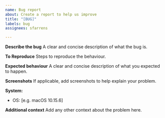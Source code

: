 ```yaml
---
name: Bug report
about: Create a report to help us improve
title: "[BUG]"
labels: bug
assignees: sfarrens

---
```


**Describe the bug**
A clear and concise description of what the bug is.

**To Reproduce**
Steps to reproduce the behaviour.

**Expected behaviour**
A clear and concise description of what you expected to happen.

**Screenshots**
If applicable, add screenshots to help explain your problem.

**System:**
 - OS: [e.g. macOS 10.15.6]

**Additional context**
Add any other context about the problem here.

